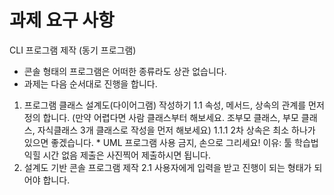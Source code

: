 # 과제 요구 사항

CLI 프로그램 제작 (동기 프로그램)
* 콘솔 형태의 프로그램은 어떠한 종류라도 상관 없습니다.
* 과제는 다음 순서대로 진행을 합니다.
1. 프로그램 클래스 설계도(다이어그램) 작성하기
   1.1 속성, 메서드, 상속의 관계를 먼저 정의 합니다. (만약 어렵다면 사람 클래스부터 해보세요. 조부모 클래스, 부모 클래스, 자식클래스 3개 클래스로 작성을 먼저 해보세요)
   1.1.1 2차 상속은 최소 하나가 있으면 좋겠습니다. * UML 프로그램 사용 금지, 손으로 그리세요! 이유: 툴 학습법 익힐 시간 없음 제출은 사진찍어 제출하시면 됩니다.
2. 설계도 기반 콘솔 프로그램 제작
   2.1 사용자에게 입력을 받고 진행이 되는 형태가 되어야 합니다.

